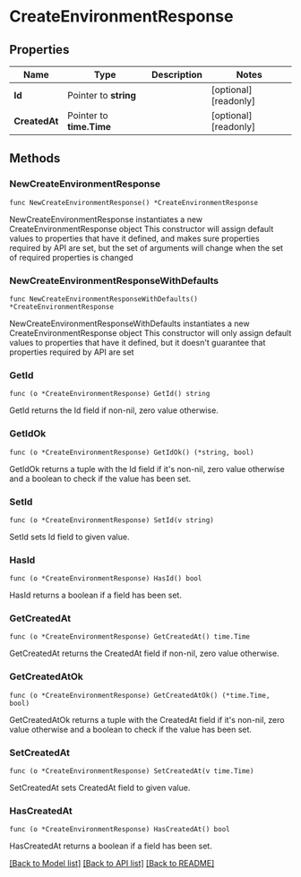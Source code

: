 # CreateEnvironmentResponse

## Properties

Name | Type | Description | Notes
------------ | ------------- | ------------- | -------------
**Id** | Pointer to **string** |  | [optional] [readonly] 
**CreatedAt** | Pointer to **time.Time** |  | [optional] [readonly] 

## Methods

### NewCreateEnvironmentResponse

`func NewCreateEnvironmentResponse() *CreateEnvironmentResponse`

NewCreateEnvironmentResponse instantiates a new CreateEnvironmentResponse object
This constructor will assign default values to properties that have it defined,
and makes sure properties required by API are set, but the set of arguments
will change when the set of required properties is changed

### NewCreateEnvironmentResponseWithDefaults

`func NewCreateEnvironmentResponseWithDefaults() *CreateEnvironmentResponse`

NewCreateEnvironmentResponseWithDefaults instantiates a new CreateEnvironmentResponse object
This constructor will only assign default values to properties that have it defined,
but it doesn't guarantee that properties required by API are set

### GetId

`func (o *CreateEnvironmentResponse) GetId() string`

GetId returns the Id field if non-nil, zero value otherwise.

### GetIdOk

`func (o *CreateEnvironmentResponse) GetIdOk() (*string, bool)`

GetIdOk returns a tuple with the Id field if it's non-nil, zero value otherwise
and a boolean to check if the value has been set.

### SetId

`func (o *CreateEnvironmentResponse) SetId(v string)`

SetId sets Id field to given value.

### HasId

`func (o *CreateEnvironmentResponse) HasId() bool`

HasId returns a boolean if a field has been set.

### GetCreatedAt

`func (o *CreateEnvironmentResponse) GetCreatedAt() time.Time`

GetCreatedAt returns the CreatedAt field if non-nil, zero value otherwise.

### GetCreatedAtOk

`func (o *CreateEnvironmentResponse) GetCreatedAtOk() (*time.Time, bool)`

GetCreatedAtOk returns a tuple with the CreatedAt field if it's non-nil, zero value otherwise
and a boolean to check if the value has been set.

### SetCreatedAt

`func (o *CreateEnvironmentResponse) SetCreatedAt(v time.Time)`

SetCreatedAt sets CreatedAt field to given value.

### HasCreatedAt

`func (o *CreateEnvironmentResponse) HasCreatedAt() bool`

HasCreatedAt returns a boolean if a field has been set.


[[Back to Model list]](../README.md#documentation-for-models) [[Back to API list]](../README.md#documentation-for-api-endpoints) [[Back to README]](../README.md)


